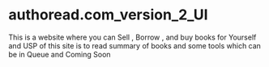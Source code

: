 # authoread.com_version_2_UI
This is a website where you can Sell , Borrow , and buy books for Yourself and USP of this site is to read summary of books and some tools which can be in Queue and Coming Soon  
